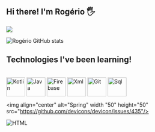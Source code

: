 ## Hi there! I'm Rogério 🖐️


<a href="https://www.linkedin.com/in/rog%C3%A9rio-m-dos-santos-885ba6214" target="_blank"><img src="https://img.shields.io/badge/-LinkedIn-%230077B5?style=for-the-badge&logo=linkedin&logoColor=white" target="_blank"></a> 

![Rogério GitHub stats](https://github-readme-stats.vercel.app/api?username=rmagalhaesds&show_icons=true&theme=dracula)

## Technologies I've been learning!

<div style="display: inline_block"><br>
  <img align="center" alt="Kotlin" width "50" height="50" src="https://img.icons8.com/color/344/kotlin.png">
  <img align="center" alt="Java" width "50" height="50" src="https://img.icons8.com/color/344/java-coffee-cup-logo--v1.png"/>
  <img align="center" alt="Firebase" width "50" height="50" src="https://img.icons8.com/color/344/firebase.png">
  <img align="center" alt="Xml" width "50" height="50" src="https://img.icons8.com/external-others-iconmarket/344/external-xml-file-types-others-iconmarket.png">
  <img align="center" alt="Git" width "50" height="50" src="https://img.icons8.com/color/344/git.png">
  <img align="center" alt="Sql" width "50" height="50" src="https://img.icons8.com/external-flat-juicy-fish/344/external-sql-coding-and-development-flat-flat-juicy-fish.png"/>
  
  <img align="center" alt="Spring" width "50" height="50" src="https://github.com/devicons/devicon/issues/435"/>
  
 
  <img align="center" alt="HTML" src="https://img.shields.io/badge/HTML5-E34F26?style=for-the-badge&logo=html5&logoColor=white">
  
  
  

</div>
